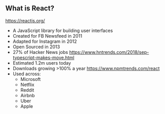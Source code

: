 ## What is React?

https://reactjs.org/

- A JavaScript library for building user interfaces
- Created for FB Newsfeed in 2011
- Adapted for Instagram in 2012
- Open Sourced in 2013
- 27% of Hacker News jobs https://www.hntrends.com/2018/sep-typescript-makes-move.html
- Estimated 1.2m users today
- Downloads growing >100% a year https://www.npmtrends.com/react
- Used across:
  - Microsoft
  - Netflix
  - Reddit
  - Airbnb
  - Uber
  - Apple

